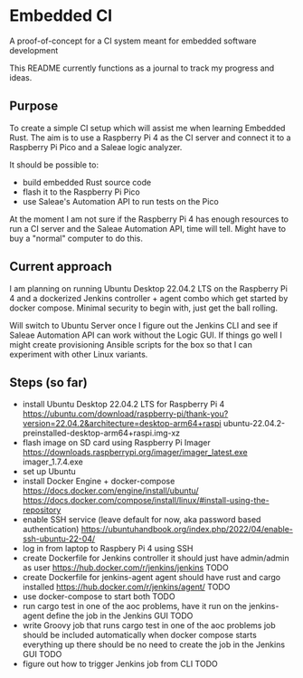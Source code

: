 # Embedded CI
A proof-of-concept for a CI system meant for embedded software development

This README currently functions as a journal to track my progress and ideas.

## Purpose
To create a simple CI setup which will assist me when learning Embedded Rust.
The aim is to use a Raspberry Pi 4 as the CI server and connect it to a
Raspberry Pi Pico and a Saleae logic analyzer.

It should be possible to:
* build embedded Rust source code
* flash it to the Raspberry Pi Pico
* use Saleae's Automation API to run tests on the Pico

At the moment I am not sure if the Raspberry Pi 4 has enough resources to run
a CI server and the Saleae Automation API, time will tell. Might have to buy
a "normal" computer to do this.

## Current approach
I am planning on running Ubuntu Desktop 22.04.2 LTS on the Raspberry Pi 4 and
a dockerized Jenkins controller + agent combo which get started by docker
compose. Minimal security to begin with, just get the ball rolling.

Will switch to Ubuntu Server once I figure out the Jenkins CLI and see if Saleae
Automation API can work without the Logic GUI. If things go well I might create
provisioning Ansible scripts for the box so that I can experiment with other
Linux variants.

## Steps (so far)
- install Ubuntu Desktop 22.04.2 LTS for Raspberry Pi 4
  https://ubuntu.com/download/raspberry-pi/thank-you?version=22.04.2&architecture=desktop-arm64+raspi
  ubuntu-22.04.2-preinstalled-desktop-arm64+raspi.img-xz
- flash image on SD card using Raspberry Pi Imager
  https://downloads.raspberrypi.org/imager/imager_latest.exe
  imager_1.7.4.exe
- set up Ubuntu
- install Docker Engine + docker-compose
  https://docs.docker.com/engine/install/ubuntu/
  https://docs.docker.com/compose/install/linux/#install-using-the-repository
- enable SSH service (leave default for now, aka password based authentication)
  https://ubuntuhandbook.org/index.php/2022/04/enable-ssh-ubuntu-22-04/
- log in from laptop to Raspbery Pi 4 using SSH
- create Dockerfile for Jenkins controller
  it should just have admin/admin as user
  https://hub.docker.com/r/jenkins/jenkins
  TODO
- create Dockerfile for jenkins-agent
  agent should have rust and cargo installed
  https://hub.docker.com/r/jenkins/agent/
  TODO
- use docker-compose to start both
  TODO
- run cargo test in one of the aoc problems, have it run on the jenkins-agent
  define the job in the Jenkins GUI
  TODO
- write Groovy job that runs cargo test in one of the aoc problems
  job should be included automatically when docker compose starts everything up
  there should be no need to create the job in the Jenkins GUI
  TODO
- figure out how to trigger Jenkins job from CLI
  TODO
